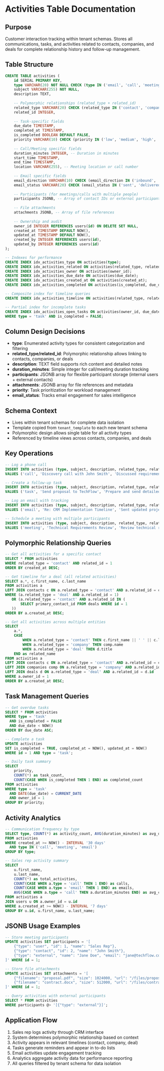 # Activities Table Documentation

## Purpose
Customer interaction tracking within tenant schemas. Stores all communications, tasks, and activities related to contacts, companies, and deals for complete relationship history and follow-up management.

## Table Structure
```sql
CREATE TABLE activities (
    id SERIAL PRIMARY KEY,
    type VARCHAR(20) NOT NULL CHECK (type IN ('email', 'call', 'meeting', 'note', 'task')),
    subject VARCHAR(255) NOT NULL,
    description TEXT,
    
    -- Polymorphic relationships (related_type + related_id)
    related_type VARCHAR(20) CHECK (related_type IN ('contact', 'company', 'deal')),
    related_id INTEGER,
    
    -- Task-specific fields
    due_date TIMESTAMP,
    completed_at TIMESTAMP,
    is_completed BOOLEAN DEFAULT FALSE,
    priority VARCHAR(10) CHECK (priority IN ('low', 'medium', 'high', 'urgent')),
    
    -- Call/Meeting specific fields
    duration_minutes INTEGER, -- Duration in minutes
    start_time TIMESTAMP,
    end_time TIMESTAMP,
    location VARCHAR(255), -- Meeting location or call number
    
    -- Email specific fields
    email_direction VARCHAR(10) CHECK (email_direction IN ('inbound', 'outbound')),
    email_status VARCHAR(20) CHECK (email_status IN ('sent', 'delivered', 'opened', 'clicked', 'bounced')),
    
    -- Participants (for meetings/calls with multiple people)
    participants JSONB, -- Array of contact IDs or external participants
    
    -- File attachments
    attachments JSONB, -- Array of file references
    
    -- Ownership and audit
    owner_id INTEGER REFERENCES users(id) ON DELETE SET NULL,
    created_at TIMESTAMP DEFAULT NOW(),
    updated_at TIMESTAMP DEFAULT NOW(),
    created_by INTEGER REFERENCES users(id),
    updated_by INTEGER REFERENCES users(id)
);

-- Indexes for performance
CREATE INDEX idx_activities_type ON activities(type);
CREATE INDEX idx_activities_related ON activities(related_type, related_id);
CREATE INDEX idx_activities_owner ON activities(owner_id);
CREATE INDEX idx_activities_due_date ON activities(due_date);
CREATE INDEX idx_activities_created_at ON activities(created_at);
CREATE INDEX idx_activities_completed ON activities(is_completed, due_date);

-- Composite index for timeline queries
CREATE INDEX idx_activities_timeline ON activities(related_type, related_id, created_at DESC);

-- Partial index for incomplete tasks
CREATE INDEX idx_activities_open_tasks ON activities(owner_id, due_date) 
WHERE type = 'task' AND is_completed = FALSE;
```

## Column Design Decisions
- **type**: Enumerated activity types for consistent categorization and filtering
- **related_type/related_id**: Polymorphic relationship allows linking to contacts, companies, or deals
- **description**: TEXT field supports rich content and detailed notes
- **duration_minutes**: Simple integer for call/meeting duration tracking
- **participants**: JSONB array for flexible participant storage (internal users + external contacts)
- **attachments**: JSONB array for file references and metadata
- **priority**: Task prioritization for workload management
- **email_status**: Tracks email engagement for sales intelligence

## Schema Context
- Lives within tenant schemas for complete data isolation
- Template copied from `tenant_template` to each new tenant schema
- Polymorphic design allows single table for all activity types
- Referenced by timeline views across contacts, companies, and deals

## Key Operations
```sql
-- Log a phone call
INSERT INTO activities (type, subject, description, related_type, related_id, duration_minutes, start_time, owner_id, created_by)
VALUES ('call', 'Discovery call with John Smith', 'Discussed requirements for new CRM system. Interested in enterprise features.', 'contact', 1, 45, '2024-01-15 10:00:00', 1, 1);

-- Create a follow-up task
INSERT INTO activities (type, subject, description, related_type, related_id, due_date, priority, owner_id, created_by)
VALUES ('task', 'Send proposal to TechFlow', 'Prepare and send detailed proposal based on discovery call requirements', 'deal', 1, '2024-01-20 17:00:00', 'high', 1, 1);

-- Log an email with tracking
INSERT INTO activities (type, subject, description, related_type, related_id, email_direction, email_status, owner_id, created_by)
VALUES ('email', 'Re: CRM Implementation Timeline', 'Sent updated project timeline and next steps', 'deal', 1, 'outbound', 'sent', 1, 1);

-- Schedule a meeting with multiple participants
INSERT INTO activities (type, subject, description, related_type, related_id, start_time, end_time, location, participants, owner_id, created_by)
VALUES ('meeting', 'Technical Requirements Review', 'Review technical requirements with IT team', 'deal', 1, '2024-01-18 14:00:00', '2024-01-18 15:30:00', 'Conference Room A', '[{"type": "contact", "id": 1}, {"type": "external", "name": "Jane Doe", "email": "jane@techflow.com"}]', 1, 1);
```

## Polymorphic Relationship Queries
```sql
-- Get all activities for a specific contact
SELECT * FROM activities 
WHERE related_type = 'contact' AND related_id = 1 
ORDER BY created_at DESC;

-- Get timeline for a deal (all related activities)
SELECT a.*, c.first_name, c.last_name
FROM activities a
LEFT JOIN contacts c ON a.related_type = 'contact' AND a.related_id = c.id
WHERE (a.related_type = 'deal' AND a.related_id = 1)
   OR (a.related_type = 'contact' AND a.related_id IN (
       SELECT primary_contact_id FROM deals WHERE id = 1
   ))
ORDER BY a.created_at DESC;

-- Get all activities across multiple entities
SELECT 
    a.*,
    CASE 
        WHEN a.related_type = 'contact' THEN c.first_name || ' ' || c.last_name
        WHEN a.related_type = 'company' THEN comp.name
        WHEN a.related_type = 'deal' THEN d.title
    END as related_name
FROM activities a
LEFT JOIN contacts c ON a.related_type = 'contact' AND a.related_id = c.id
LEFT JOIN companies comp ON a.related_type = 'company' AND a.related_id = comp.id
LEFT JOIN deals d ON a.related_type = 'deal' AND a.related_id = d.id
WHERE a.owner_id = 1
ORDER BY a.created_at DESC;
```

## Task Management Queries
```sql
-- Get overdue tasks
SELECT * FROM activities 
WHERE type = 'task' 
  AND is_completed = FALSE 
  AND due_date < NOW()
ORDER BY due_date ASC;

-- Complete a task
UPDATE activities 
SET is_completed = TRUE, completed_at = NOW(), updated_at = NOW()
WHERE id = 1 AND type = 'task';

-- Daily task summary
SELECT 
    priority,
    COUNT(*) as task_count,
    COUNT(CASE WHEN is_completed THEN 1 END) as completed_count
FROM activities 
WHERE type = 'task' 
  AND DATE(due_date) = CURRENT_DATE
  AND owner_id = 1
GROUP BY priority;
```

## Activity Analytics
```sql
-- Communication frequency by type
SELECT type, COUNT(*) as activity_count, AVG(duration_minutes) as avg_duration
FROM activities 
WHERE created_at >= NOW() - INTERVAL '30 days'
  AND type IN ('call', 'meeting', 'email')
GROUP BY type;

-- Sales rep activity summary
SELECT 
    u.first_name, 
    u.last_name,
    COUNT(*) as total_activities,
    COUNT(CASE WHEN a.type = 'call' THEN 1 END) as calls,
    COUNT(CASE WHEN a.type = 'email' THEN 1 END) as emails,
    AVG(CASE WHEN a.type = 'call' THEN a.duration_minutes END) as avg_call_duration
FROM activities a
JOIN users u ON a.owner_id = u.id
WHERE a.created_at >= NOW() - INTERVAL '7 days'
GROUP BY u.id, u.first_name, u.last_name;
```

## JSONB Usage Examples
```sql
-- Store meeting participants
UPDATE activities SET participants = '[
    {"type": "user", "id": 1, "name": "Sales Rep"},
    {"type": "contact", "id": 2, "name": "John Smith"},
    {"type": "external", "name": "Jane Doe", "email": "jane@techflow.com", "title": "CTO"}
]' WHERE id = 1;

-- Store file attachments
UPDATE activities SET attachments = '[
    {"filename": "proposal.pdf", "size": 1024000, "url": "/files/proposal.pdf"},
    {"filename": "contract.docx", "size": 512000, "url": "/files/contract.docx"}
]' WHERE id = 1;

-- Query activities with external participants
SELECT * FROM activities 
WHERE participants @> '[{"type": "external"}]';
```

## Application Flow
1. Sales rep logs activity through CRM interface
2. System determines polymorphic relationship based on context
3. Activity appears in relevant timelines (contact, company, deal)
4. Tasks generate reminders and appear in to-do lists
5. Email activities update engagement tracking
6. Analytics aggregate activity data for performance reporting
7. All queries filtered by tenant schema for data isolation